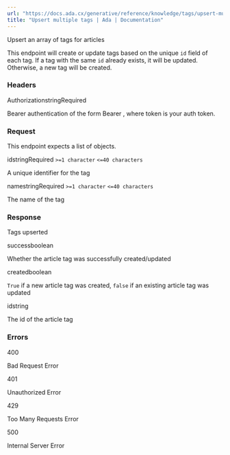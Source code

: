 ```yaml
---
url: "https://docs.ada.cx/generative/reference/knowledge/tags/upsert-multiple"
title: "Upsert multiple tags | Ada | Documentation"
---
```


Upsert an array of tags for articles

This endpoint will create or update tags based on the unique `id` field of each tag. If a tag with the same `id` already exists, it will be updated. Otherwise, a new tag will be created.

### Headers

AuthorizationstringRequired

Bearer authentication of the form Bearer <token>, where token is your auth token.

### Request

This endpoint expects a list of objects.

idstringRequired `>=1 character` `<=40 characters`

A unique identifier for the tag

namestringRequired `>=1 character` `<=40 characters`

The name of the tag

### Response

Tags upserted

successboolean

Whether the article tag was successfully created/updated

createdboolean

`True` if a new article tag was created, `false` if an existing article tag was updated

idstring

The id of the article tag

### Errors

400

Bad Request Error

401

Unauthorized Error

429

Too Many Requests Error

500

Internal Server Error
